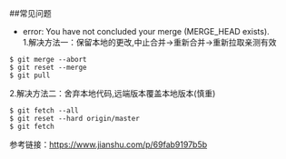 ##常见问题  
+ error: You have not concluded your merge (MERGE_HEAD exists).  
1.解决方法一：保留本地的更改,中止合并->重新合并->重新拉取亲测有效 
``` 
$ git merge --abort
$ git reset --merge
$ git pull
```
2.解决方法二：舍弃本地代码,远端版本覆盖本地版本(慎重)
```
$ git fetch --all
$ git reset --hard origin/master
$ git fetch
```
参考链接：https://www.jianshu.com/p/69fab9197b5b 
